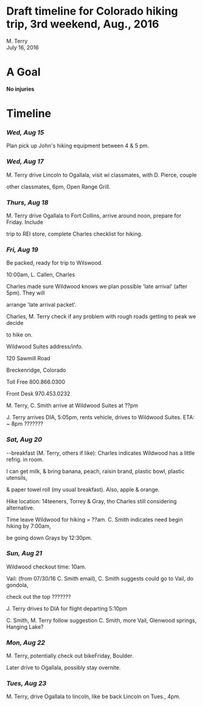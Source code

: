 # Draft timeline for Colorado hiking trip, 3rd weekend, Aug., 2016
M. Terry  
July 16, 2016  



# A Goal

**No injuries**

# Timeline

### *Wed, Aug 15*

Plan pick up John's hiking equipment between 4 & 5 pm. 

### *Wed, Aug 17*

M. Terry drive Lincoln to Ogallala, visit wi classmates, with D. Pierce, couple

other classmates, 6pm, Open Range Grill.

### *Thurs, Aug 18*

M. Terry drive Ogallala to Fort Collins, arrive around noon, prepare for Friday. Include

trip to REI store, complete Charles checklist for hiking.

### *Fri, Aug 19*

Be packed, ready for trip to Wilswood.

10:00am, L. Callen, Charles

Charles made sure Wildwood knows we plan possible 'late arrival' (after 5pm). They will 

arrange 'late arrival packet'.

Charles, M. Terry check if any problem with rough roads getting to peak we decide 

to hike on.

Wildwood Suites address/info.

120 Sawmill Road

Breckenridge, Colorado

Toll Free 800.866.0300

Front Desk 970.453.0232

M. Terry, C. Smith arrive at Wildwood Suites at ??pm

J. Terry arrives DIA, 5:05pm, rents vehicle, drives to Wildwood Suites. ETA: ~ 8pm ???????

### *Sat, Aug 20*

--breakfast (M. Terry, others if like): Charles indicates Wildwood has a little refrig. in room.

I can get milk, & bring banana, peach, raisin brand, plastic bowl, plastic utensils, 

& paper towel roll (my usual breakfast). Also, apple & orange.


Hike location: 14teeners, Torrey & Gray, tho Charles still considering alternative.

Time leave Wildwood for hiking = ??am. C. Smith indicates need begin hiking by 7:00am, 

be going down Grays by 12:30pm.

### *Sun, Aug 21*

Wildwood checkout time: 10am.

Vail: (from 07/30/16 C. Smith email), C. Smith suggests could go to Vail, do gondola,

check out the top ???????

J. Terry drives to DIA for flight departing 5:10pm

C. Smith, M. Terry follow suggestion C. Smith, more Vail, Glenwood springs, Hanging Lake?

### *Mon, Aug 22*

M. Terry, potentially check out bikeFriday, Boulder.

Later drive to Ogallala, possibly stay overnite.

### *Tues, Aug 23*

M. Terry, drive Ogallala to lincoln, like be back Lincoln on Tues., 4pm.


